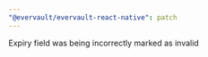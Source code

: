```yaml
---
"@evervault/evervault-react-native": patch
---
```


Expiry field was being incorrectly marked as invalid
